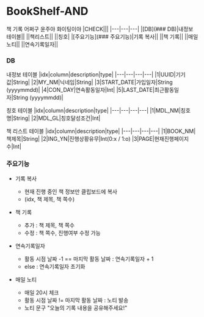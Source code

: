 # BookShelf-AND
책 기록 어쩌구 윤주야 화이팅이야
|CHECK|||
|---|---|---|
|[DB](### DB)|내정보 테이블||
||책리스트||
||칭호|
|[주요기능](### 주요기능)|기록 복사||
||책 기록||
||매일 노티||
||연속기록일자||

### DB
내정보 테이블
|idx|column|description|type|
|---|---|---|---|
|1|UUID|기기값|String|
|2|MY_NM|닉네임|String|
|3|START_DATE|가입일자|String (yyyymmdd)|
|4|CON_DAY|연속활동일자|Int|
|5|LAST_DATE|최근활동일자|String (yyyymmdd)|

칭호 테이블
|idx|column|description|type|
|---|---|---|---|
|1|MDL_NM|칭호명|String|
|2|MDL_GL|칭호달성조건|Int|

책 리스트 테이블
|idx|column|description|type|
|---|---|---|---|
|1|BOOK_NM|책제목|String|
|2|ING_YN|진행상황유무|Int(0:x / 1:o)
|3|PAGE|현재진행페이지수|Int|

### 주요기능
- 기록 복사
  - 현재 진행 중인 책 정보만 클립보드에 복사
  - (idx, 책 제목, 책 쪽수)
  
- 책 기록
  - 추가 : 책 제목, 책 쪽수
  - 수정 : 책 쪽수, 진행여부 수정 가능

- 연속기록일자
  - 활동 시점 날짜 -1 == 마지막 활동 날짜 : 연속기록일자 + 1
  - else : 연속기록일자 초기화

- 매일 노티
  - 매일 20시 체크
  - 활동 시점 날짜 != 마지막 활동 날짜 : 노티 발송
  - 노티 문구 "오늘의 기록 내용을 공유해주세요!"

